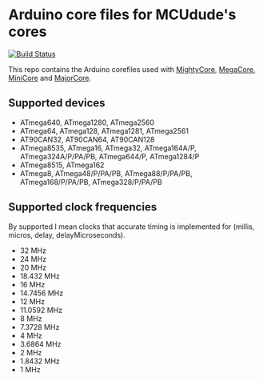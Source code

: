 # Arduino core files for MCUdude's cores
[![Build Status](https://travis-ci.org/MCUdude/MCUdude_corefiles.svg?branch=master)](https://travis-ci.org/MCUdude/MCUdude_corefiles)

This repo contains the Arduino corefiles used with [MightyCore](https://github.com/MCUdude/MightyCore), [MegaCore](https://github.com/MCUdude/MegaCore), [MiniCore](https://github.com/MCUdude/MiniCore) and [MajorCore](https://github.com/MCUdude/MightyCore).

## Supported devices
* ATmega640, ATmega1280, ATmega2560
* ATmega64, ATmega128, ATmega1281, ATmega2561
* AT90CAN32, AT90CAN64, AT90CAN128
* ATmega8535, ATmega16, ATmega32, ATmega164A/P, ATmega324A/P/PA/PB, ATmega644/P, ATmega1284/P
* ATmega8515, ATmega162
* ATmega8, ATmega48/P/PA/PB, ATmega88/P/PA/PB, ATmega168/P/PA/PB, ATmega328/P/PA/PB

## Supported clock frequencies
By supported I mean clocks that accurate timing is implemented for (millis, micros, delay, delayMicroseconds).
* 32 MHz
* 24 MHz
* 20 MHz
* 18.432 MHz
* 16 MHz
* 14.7456 MHz
* 12 MHz
* 11.0592 MHz
* 8 MHz
* 7.3728 MHz
* 4 MHz
* 3.6864 MHz
* 2 MHz
* 1.8432 MHz
* 1 MHz
